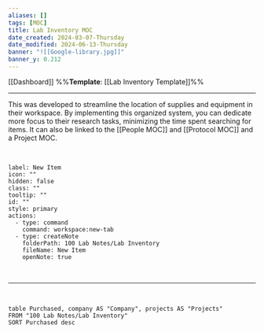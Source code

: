 ```yaml
---
aliases: []
tags: [MOC]
title: Lab Inventory MOC
date_created: 2024-03-07-Thursday
date_modified: 2024-06-13-Thursday
banner: "![[Google-library.jpg]]"
banner_y: 0.212
---
```



[[Dashboard]]
%%**Template**: [[Lab Inventory Template]]%%


---

This was developed to streamline the location of supplies and equipment in their workspace. By implementing this organized system, you can dedicate more focus to their research tasks, minimizing the time spent searching for items. It can also be linked to the [[People MOC]] and [[Protocol MOC]] and a Project MOC.

<br>

```meta-bind-button
label: New Item
icon: ""
hidden: false
class: ""
tooltip: ""
id: ""
style: primary
actions:
  - type: command
    command: workspace:new-tab
  - type: createNote
    folderPath: 100 Lab Notes/Lab Inventory
    fileName: New Item
    openNote: true

```

<br>

---

<br>

```dataview
table Purchased, company AS "Company", projects AS "Projects"
FROM "100 Lab Notes/Lab Inventory"
SORT Purchased desc
```
